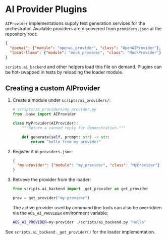 # AI Provider Plugins

`AIProvider` implementations supply text generation services for the
orchestrator.  Available providers are discovered from `providers.json` at the
repository root:

```json
{
  "openai": {"module": "openai_provider", "class": "OpenAIProvider"},
  "local-llama": {"module": "mock_provider", "class": "MockProvider"}
}
```

`scripts.ai_backend` and other helpers load this file on demand.  Plugins can be
hot-swapped in tests by reloading the loader module.

## Creating a custom AIProvider

1. Create a module under `scripts/ai_providers/`:

   ```python
   # scripts/ai_providers/my_provider.py
   from .base import AIProvider

   class MyProvider(AIProvider):
       """Return a canned reply for demonstration."""

       def generate(self, prompt: str) -> str:
           return "hello from my provider"
   ```

2. Register it in `providers.json`:

   ```json
   {
     "my-provider": {"module": "my_provider", "class": "MyProvider"}
   }
   ```

3. Retrieve the provider from the loader:

   ```python
   from scripts.ai_backend import _get_provider as get_provider

   prov = get_provider("my-provider")
   ```

   The active provider used by command line tools can also be overridden via the
   `AOS_AI_PROVIDER` environment variable:

   ```bash
   AOS_AI_PROVIDER=my-provider ./scripts/ai_backend.py "Hello"
   ```

See `scripts.ai_backend._get_provider()` for the loader implementation.
